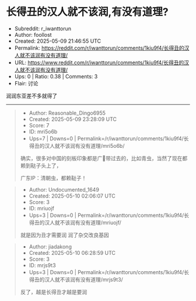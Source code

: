 # 长得丑的汉人就不该润,有没有道理?

- Subreddit: r_iwanttorun
- Author: foollost
- Created: 2025-05-09 21:46:55 UTC
- Permalink: https://reddit.com/r/iwanttorun/comments/1kiu9f4/长得丑的汉人就不该润有没有道理/
- URL: https://www.reddit.com/r/iwanttorun/comments/1kiu9f4/长得丑的汉人就不该润有没有道理/
- Ups: 0 | Ratio: 0.38 | Comments: 3
- Flair: 讨论


润润东亚差不多就得了


---

> - Author: Reasonable_Dingo6955
> - Created: 2025-05-09 23:28:09 UTC
> - Score: 7
> - ID: mri5o6b
> - Ups=7 | Downs=0 | Permalink=/r/iwanttorun/comments/1kiu9f4/长得丑的汉人就不该润有没有道理/mri5o6b/
>
> 确实，很多对中国的刻板印象都是广🐒带过去的，比如青虫，当然了现在都赖到鞑子头上了，
> 
> 广东IP：清朝虫，都赖鞑子！

> - Author: Undocumented_1649
> - Created: 2025-05-10 02:06:07 UTC
> - Score: 3
> - ID: mriuojf
> - Ups=3 | Downs=0 | Permalink=/r/iwanttorun/comments/1kiu9f4/长得丑的汉人就不该润有没有道理/mriuojf/
>
> 就是因为丑才需要润 润了杂交改良基因

> - Author: jiadakong
> - Created: 2025-05-10 06:28:59 UTC
> - Score: 3
> - ID: mrjs9t3
> - Ups=3 | Downs=0 | Permalink=/r/iwanttorun/comments/1kiu9f4/长得丑的汉人就不该润有没有道理/mrjs9t3/
>
> 反了，越是长得丑才越是要润
